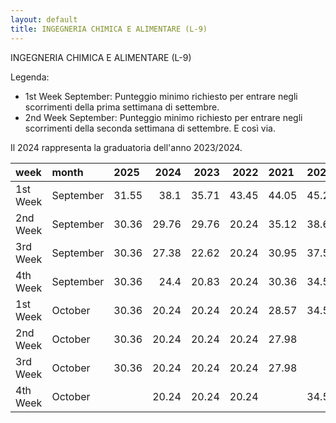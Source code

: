 ```yaml
---
layout: default
title: INGEGNERIA CHIMICA E ALIMENTARE (L-9)
---
```


INGEGNERIA CHIMICA E ALIMENTARE (L-9)

Legenda:
 - 1st Week September: Punteggio minimo richiesto per entrare negli scorrimenti della prima settimana di settembre.
 - 2nd Week September: Punteggio minimo richiesto per entrare negli scorrimenti della seconda settimana di settembre.
E così via.

Il 2024 rappresenta la graduatoria dell'anno 2023/2024.

| week     | month     | 2025   |   2024 |   2023 |   2022 | 2021   | 2020   | 2019   | 2018   |
|:---------|:----------|:-------|-------:|-------:|-------:|:-------|:-------|:-------|:-------|
| 1st Week | September | 31.55  |  38.1  |  35.71 |  43.45 | 44.05  | 45.24  | 48.81  | 39.29  |
| 2nd Week | September | 30.36  |  29.76 |  29.76 |  20.24 | 35.12  | 38.69  | 39.29  | 38.69  |
| 3rd Week | September | 30.36  |  27.38 |  22.62 |  20.24 | 30.95  | 37.5   | 37.5   | 38.1   |
| 4th Week | September | 30.36  |  24.4  |  20.83 |  20.24 | 30.36  | 34.52  | 37.5   | 34.52  |
| 1st Week | October   | 30.36  |  20.24 |  20.24 |  20.24 | 28.57  | 34.52  |        | 33.93  |
| 2nd Week | October   | 30.36  |  20.24 |  20.24 |  20.24 | 27.98  |        |        | 33.93  |
| 3rd Week | October   | 30.36  |  20.24 |  20.24 |  20.24 | 27.98  |        |        | 32.74  |
| 4th Week | October   |        |  20.24 |  20.24 |  20.24 |        | 34.52  |        |        |